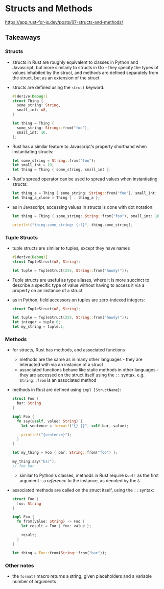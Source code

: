 # Structs and Methods

https://app.rust-for-js.dev/posts/07-structs-and-methods/

## Takeaways

### Structs

- structs in Rust are roughly equivalent to classes in Python and Javascript,
  but more similarly to structs in Go - they specify the types of values
  inhabited by the struct, and methods are defined separately from the struct,
  but as an extension of the struct
- structs are defined using the `struct` keyword:

  ```rust
  #[derive(Debug)]
  struct Thing {
    some_string: String,
    small_int: u8,
  }

  let thing = Thing {
    some_string: String::from("foo"),
    small_int: 10,
  };
  ```

- Rust has a similar feature to Javascript's property shorthand when
  instantiating structs:

  ```rust
  let some_string = String::from("foo");
  let small_int = 10;
  let thing = Thing { some_string, small_int };
  ```

- Rust's spread operator can be used to spread values when instantiating
  structs:

  ```rust
  let thing_a = Thing { some_string: String::from("foo"), small_int: 10 };
  let thing_a_clone = Thing { ..thing_a };
  ```

- as in Javascript, accessing values in structs is done with dot notation:

  ```rust
  let thing = Thing { some_string: String::from("foo"), small_int: 10 };

  println!("thing.some_string: {:?}", thing.some_string);
  ```

### Tuple Structs

- tuple structs are similar to tuples, except they have names

  ```rust
  #[derive(Debug)]
  struct TupleStruct(u8, String);

  let tuple = TupleStruct(255, String::from("howdy!"));
  ```

- Tuple structs are useful as type aliases, where it is more succinct to
  describe a specific type of value without having to access it via a property
  on an instance of a struct
- as in Python, field accessors on tuples are zero-indexed integers:

  ```rust
  struct TupleStruct(u8, String);

  let tuple = TupleStruct(255, String::from("howdy!"));
  let integer = tuple.0;
  let my_string = tuple.1;
  ```

### Methods

- for structs, Rust has methods, and associated functions
  - methods are the same as in many other languages - they are interacted with via
    an instance of a struct
  - associated functions behave like static methods in other languages - they
    are accessed on the struct itself using the `::` syntax. e.g.
    `String::from` is an associated method
- methods in Rust are defined using `impl [StructName]`:

  ```rust
  struct Foo {
    bar: String
  }

  impl Foo {
    fn say(&self, value: String) {
      let sentence = format!("{} {}", self.bar, value);

      println!("{sentence}");
    }
  }

  let my_thing = Foo { bar: String::from("foo") };

  my_thing.say("bar");
  // foo bar
  ```

  - similar to Python's classes, methods in Rust require `&self` as the first
    argument - a _reference_ to the instance, as denoted by the `&`

- associated methods are called on the struct itself, using the `::` syntax:

  ```rust
  struct Foo {
    foo: String
  }

  impl Foo {
    fn from(value: String) -> Foo {
      let result = Foo { foo: value };

      result;
    }
  }

  let thing = Foo::from(String::from("bar"));
  ```

### Other notes

- the `format!` macro returns a string, given placeholders and a variable number
  of arguments
